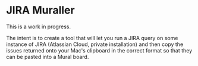# JIRA Muraller

This is a work in progress.

The intent is to create a tool that will let you run a JIRA query on some instance of JIRA (Atlassian Cloud, private installation) and then copy the issues returned onto your Mac's clipboard in the correct format so that they can be pasted into a Mural board.

